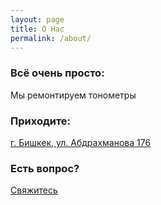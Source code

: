 ```yaml
---
layout: page
title: О Нас
permalink: /about/
---
```


### Всё очень просто:

Мы ремонтируем тонометры

### Приходите:

[г. Бишкек, ул. Абдрахманова 176](https://tonometer.github.io/address/)

### Есть вопрос?

[Свяжитесь](https://tonometer.github.io/contacts/)
